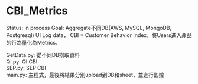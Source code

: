 # CBI_Metrics  
Status: in process
Goal: Aggregate不同DB(AWS, MySQL, MongoDB, Postgresql) UI Log data， CBI = Customer Behavior Index，將Users進入產品的行為量化為Metrics.
  
GetData.py: 從不同DB撈取資料  
QI.py: QI CBI  
SEP.py: SEP CBI  
main.py: 主程式，最後將結果分別upload到DB和sheet，並進行監控  
